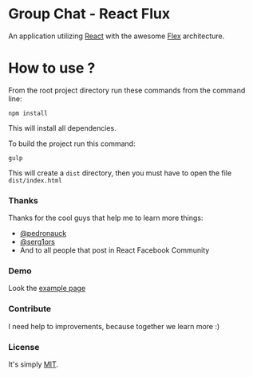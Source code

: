 # Group Chat - React Flux

 An application utilizing [React](http://facebook.github.io/react/) with the awesome [Flex](http://facebook.github.io/react/docs/flux-overview.html) architecture.

# How to use ?

From the root project directory run these commands from the command line:

 ``npm install``

This will install all dependencies.

To build the project run this command:

 ``gulp``

 This will create a ``dist`` directory, then you must have to open the file ``dist/index.html``
### Thanks

Thanks for the cool guys that help me to learn more things:
- [@pedronauck](https://twitter.com/pedronauck)
- [@serg1ors](https://twitter.com/serg1ors)
- And to all people that post in React Facebook Community

### Demo
Look the [example page](http://expalmer.github.io/group-chat-react-flux/)

### Contribute
I need help to improvements, because together we learn more  :)

### License
It's simply [MIT](http://opensource.org/licenses/MIT).




